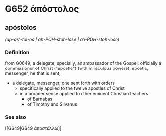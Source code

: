 # G652 ἀπόστολος

## apóstolos

_(ap-os'-tol-os | ah-POH-stoh-lose | ah-POH-stoh-lose)_

### Definition

from G0649; a delegate; specially, an ambassador of the Gospel; officially a commissioner of Christ ("apostle") (with miraculous powers); apostle, messenger, he that is sent; 

- a delegate, messenger, one sent forth with orders
  - specifically applied to the twelve apostles of Christ
  - in a broader sense applied to other eminent Christian teachers
    - of Barnabas
    - of Timothy and Silvanus

### See also

[[G649|G649 ἀποστέλλω]]
